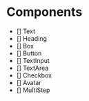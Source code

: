 # Components 

- [] Text
- [] Heading
- [] Box
- [] Button
- [] TextInput
- [] TextArea
- [] Checkbox
- [] Avatar
- [] MultiStep